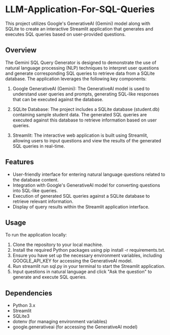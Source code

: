 # LLM-Application-For-SQL-Queries

This project utilizes Google's GenerativeAI (Gemini) model along with SQLite to create an interactive Streamlit application that generates and executes SQL queries based on user-provided questions.

## Overview
The Gemini SQL Query Generator is designed to demonstrate the use of natural language processing (NLP) techniques to interpret user questions and generate corresponding SQL queries to retrieve data from a SQLite database. The application leverages the following key components:

1. Google GenerativeAI (Gemini): The GenerativeAI model is used to understand user queries and prompts, generating SQL-like responses that can be executed against the database.

2. SQLite Database: The project includes a SQLite database (student.db) containing sample student data. The generated SQL queries are executed against this database to retrieve information based on user queries.

3. Streamlit: The interactive web application is built using Streamlit, allowing users to input questions and view the results of the generated SQL queries in real-time.

## Features
* User-friendly interface for entering natural language questions related to the database content.
* Integration with Google's GenerativeAI model for converting questions into SQL-like queries.
* Execution of generated SQL queries against a SQLite database to retrieve relevant information.
* Display of query results within the Streamlit application interface.

## Usage
To run the application locally:

1. Clone the repository to your local machine.
2. Install the required Python packages using pip install -r requirements.txt.
3. Ensure you have set up the necessary environment variables, including GOOGLE_API_KEY for accessing the GenerativeAI model.
4. Run streamlit run sql.py in your terminal to start the Streamlit application.
5. Input questions in natural language and click "Ask the question" to generate and execute SQL queries.

## Dependencies
* Python 3.x
* Streamlit
* SQLite3
* dotenv (for managing environment variables)
* google.generativeai (for accessing the GenerativeAI model)
